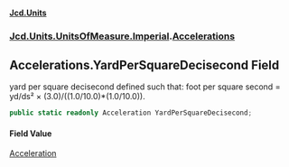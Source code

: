 #### [Jcd.Units](index.md 'index')
### [Jcd.Units.UnitsOfMeasure.Imperial](Jcd.Units.UnitsOfMeasure.Imperial.md 'Jcd.Units.UnitsOfMeasure.Imperial').[Accelerations](Accelerations.md 'Jcd.Units.UnitsOfMeasure.Imperial.Accelerations')

## Accelerations.YardPerSquareDecisecond Field

yard per square decisecond defined such that: foot per square second = yd/ds² × (3.0)/((1.0/10.0)*(1.0/10.0)).

```csharp
public static readonly Acceleration YardPerSquareDecisecond;
```

#### Field Value
[Acceleration](Acceleration.md 'Jcd.Units.UnitTypes.Acceleration')